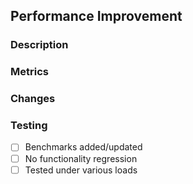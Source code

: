 ## Performance Improvement

### Description
<!-- What performance issue is being addressed? -->

### Metrics
<!-- Before/after performance metrics -->

### Changes
<!-- Specific optimizations made -->

### Testing
- [ ] Benchmarks added/updated
- [ ] No functionality regression
- [ ] Tested under various loads
